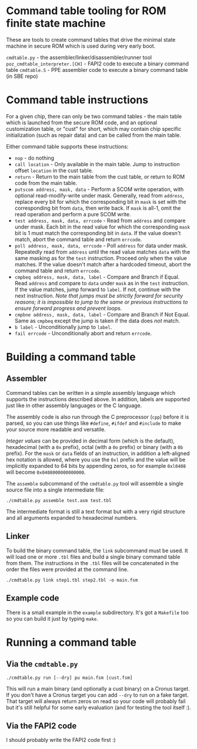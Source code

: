 # Command table tooling for ROM finite state machine

These are tools to create command tables that drive the minimal state machine
in secure ROM which is used during very early boot.

`cmdtable.py` - the assembler/linker/disassembler/runner tool
`poz_cmdtable_interpreter.[CH]` - FAPI2 code to execute a binary command table
`cmdtable.S` - PPE assembler code to execute a binary command table (in SBE repo)

# Command table instructions

For a given chip, there can only be two command tables - the main table which
is launched from the secure ROM code, and an optional customization table, or
"cust" for short, which may contain chip specific initialization (such as repair
data) and can be called from the main table.

Either command table supports these instructions:

 * `nop` - do nothing
 * `call location` - Only available in the main table. Jump to instruction
   offset `location` in the cust table.
 * `return` - Return to the main table from the cust table, or return to ROM
   code from the main table.
 * `putscom address, mask, data` - Perform a SCOM write operation, with optional
   read-modify-write under mask. Generally, read from `address`, replace every
   bit for which the corresponding bit in `mask` is set with the corresponding
   bit from `data`, then write back. If `mask` is all-1, omit the read operation
   and perform a pure SCOM write.
 * `test address, mask, data, errcode` - Read from `address` and compare under
   mask. Each bit in the read value for which the corresponding `mask` bit is 1
   must match the corresponding bit in `data`. If the value doesn't match, abort
   the command table and return `errcode`.
 * `poll address, mask, data, errcode` - Poll `address` for data under mask.
   Repeatedly read from `address` until the read value matches `data` with the
   same masking as for the `test` instruction. Proceed only when the value
   matches. If the value doesn't match after a hardcoded timeout, abort the
   command table and return `errcode`.
 * `cmpbeq address, mask, data, label` - Compare and Branch if Equal. Read
   `address` and compare to `data` under `mask` as in the `test` instruction.
   If the value matches, jump forward to `label`. If not, continue with the
   next instruction. *Note that jumps must be strictly forward for security
   reasons; it is impossible to jump to the same or previous instructions to
   ensure forward progress and prevent loops.*
 * `cmpbne address, mask, data, label` - Compare and Branch if Not Equal.
   Same as `cmpbeq` except the jump is taken if the data does _not_ match.
 * `b label` - Unconditionally jump to `label`.
 * `fail errcode` - Unconditionally abort and return `errcode`.

# Building a command table

## Assembler

Command tables can be written in a simple assembly language which supports the
instructions described above. In addition, labels are supported just like in
other assembly languages or the C language.

The assembly code is also run through the C preprocessor (`cpp`) before it is
parsed, so you can use things like `#define`, `#ifdef` and `#include` to make
your source more readable and versatile.

*Integer values* can be provided in decimal form (which is the default),
hexadecimal (with a `0x` prefix), octal (with a `0o` prefix) or binary (with
a `0b` prefix). For the `mask` or `data` fields of an instruction, in addition
a left-aligned hex notation is allowed, where you use the `0xl` prefix and the
value will be implicitly expanded to 64 bits by appending zeros, so for example
`0xl0408` will become `0x0408000000000000`.

The `assemble` subcommand of the `cmdtable.py` tool will assemble a single
source file into a single intermediate file:

    ./cmdtable.py assemble test.asm test.tbl

The intermediate format is still a text format but with a very rigid structure
and all arguments expanded to hexadecimal numbers.


## Linker

To build the binary command table, the `link` subcommand must be used. It will
load one or more `.tbl` files and build a single binary command table from them.
The instructions in the `.tbl` files will be concatenated in the order the files
were provided at the command line.

    ./cmdtable.py link step1.tbl step2.tbl -o main.fsm


## Example code

There is a small example in the `example` subdirectory. It's got a `Makefile`
too so you can build it just by typing `make`.


# Running a command table

## Via the `cmdtable.py`

    ./cmdtable.py run [--dry] pu main.fsm [cust.fsm]

This will run a main binary (and optionally a cust binary) on a Cronus target.
If you don't have a Cronus target you can add `--dry` to run on a fake target.
That target will always return zeros on read so your code will probably fail
but it's still helpful for some early evaluation (and for testing the tool
itself :).


## Via the FAPI2 code

I should probably write the FAPI2 code first :)
